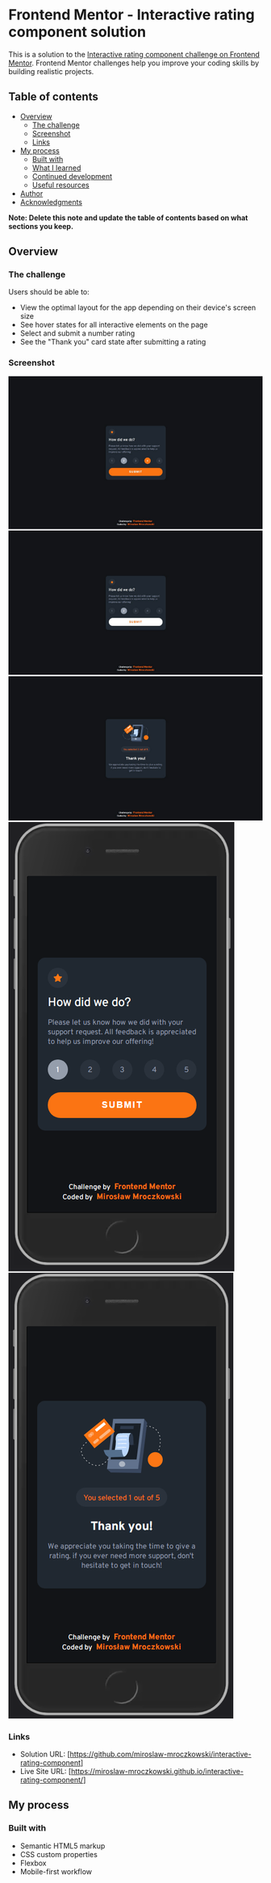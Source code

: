 # Frontend Mentor - Interactive rating component solution

This is a solution to the [Interactive rating component challenge on Frontend Mentor](https://www.frontendmentor.io/challenges/interactive-rating-component-koxpeBUmI). Frontend Mentor challenges help you improve your coding skills by building realistic projects.

## Table of contents

- [Overview](#overview)
  - [The challenge](#the-challenge)
  - [Screenshot](#screenshot)
  - [Links](#links)
- [My process](#my-process)
  - [Built with](#built-with)
  - [What I learned](#what-i-learned)
  - [Continued development](#continued-development)
  - [Useful resources](#useful-resources)
- [Author](#author)
- [Acknowledgments](#acknowledgments)

**Note: Delete this note and update the table of contents based on what sections you keep.**

## Overview

### The challenge

Users should be able to:

- View the optimal layout for the app depending on their device's screen size
- See hover states for all interactive elements on the page
- Select and submit a number rating
- See the "Thank you" card state after submitting a rating

### Screenshot

![](./design/screenshot1_desk.png)
![](./design/screenshot2_desk.png)
![](./design/screenshot3_desk.png)
![](./design/screenshot1_mobile.png)
![](./design/screenshot2_mobile.png)

### Links

- Solution URL: [https://github.com/miroslaw-mroczkowski/interactive-rating-component]
- Live Site URL: [https://miroslaw-mroczkowski.github.io/interactive-rating-component/]

## My process

### Built with

- Semantic HTML5 markup
- CSS custom properties
- Flexbox
- Mobile-first workflow
